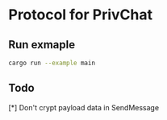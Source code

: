 # Protocol for PrivChat

## Run exmaple

```bash
cargo run --example main
```

## Todo

 [*] Don't crypt payload data in SendMessage
